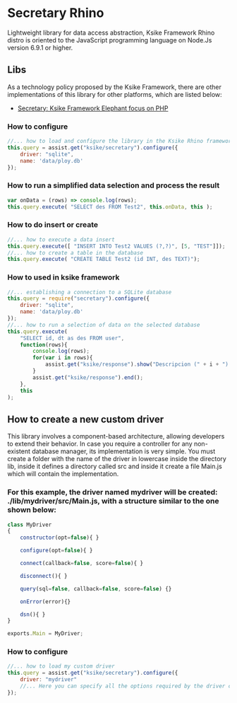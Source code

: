 # Secretary Rhino
Lightweight library for data access abstraction, Ksike Framework Rhino distro is oriented to the JavaScript programming language on Node.Js version 6.9.1 or higher.

## Libs 
As a technology policy proposed by the Ksike Framework, there are other implementations of this library for other platforms, which are listed below:
+ [Secretary: Ksike Framework Elephant focus on PHP](https://github.com/ameksike/ksike.elephant.secretary) 


### How to configure
```javascript
//... how to load and configure the library in the Ksike Rhino framework
this.query = assist.get("ksike/secretary").configure({
	driver: "sqlite",
	name: 'data/ploy.db'
});
```

### How to run a simplified data selection and process the result 
```javascript
var onData = (rows) => console.log(rows);
this.query.execute( "SELECT des FROM Test2", this.onData, this );
```

### How to do insert or create 
```javascript
//... how to execute a data insert
this.query.execute([ "INSERT INTO Test2 VALUES (?,?)", [5, "TEST"]]);
//... how to create a table in the database
this.query.execute( "CREATE TABLE Test2 (id INT, des TEXT)");
```

### How to used in ksike framework 
```javascript
//... establishing a connection to a SQLite database
this.query = require("secretary").configure({
	driver: "sqlite",
	name: 'data/ploy.db'
});
//... how to run a selection of data on the selected database
this.query.execute(
	"SELECT id, dt as des FROM user",
	function(rows){
		console.log(rows);
		for(var i in rows){
			assist.get("ksike/response").show("Descripcion (" + i + "):"+ rows[i].des + "  <br> ");
		}
		assist.get("ksike/response").end();
	},
	this
);
```

## How to create a new custom driver
This library involves a component-based architecture, allowing developers to extend their behavior. In case you require a controller for any non-existent database manager, its implementation is very simple. You must create a folder with the name of the driver in lowercase inside the directory lib, inside it defines a directory called src and inside it create a file Main.js which will contain the implementation.

### For this example, the driver named mydriver will be created: ./lib/mydriver/src/Main.js, with a structure similar to the one shown below:
```javascript
class MyDriver
{
	constructor(opt=false){ }

	configure(opt=false){ }

	connect(callback=false, score=false){ }

	disconnect(){ }

	query(sql=false, callback=false, score=false) {}

	onError(error){}

	dsn(){ }
}

exports.Main = MyDriver;
```

### How to configure
```javascript
//... how to load my custom driver
this.query = assist.get("ksike/secretary").configure({
	driver: "mydriver"
	//... Here you can specify all the options required by the driver constructor
});
```